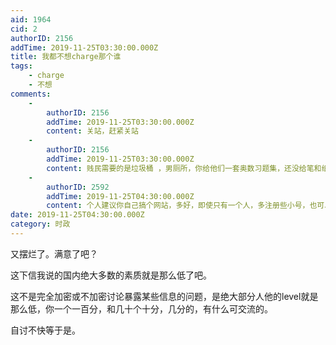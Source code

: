 ```yaml
---
aid: 1964
cid: 2
authorID: 2156
addTime: 2019-11-25T03:30:00.000Z
title: 我都不想charge那个谁
tags:
    - charge
    - 不想
comments:
    -
        authorID: 2156
        addTime: 2019-11-25T03:30:00.000Z
        content: 关站，赶紧关站
    -
        authorID: 2156
        addTime: 2019-11-25T03:30:00.000Z
        content: 贱民需要的是垃圾桶 ，男厕所，你给他们一套奥数习题集，还没给笔和纸。@小二
    -
        authorID: 2592
        addTime: 2019-11-25T04:30:00.000Z
        content: 个人建议你自己搞个网站，多好，即使只有一个人，多注册些小号，也可以搞的有声有色，不好吗？
date: 2019-11-25T04:30:00.000Z
category: 时政
---
```


又摆烂了。满意了吧？

这下信我说的国内绝大多数的素质就是那么低了吧。

这不是完全加密或不加密讨论暴露某些信息的问题，是绝大部分人他的level就是那么低，你一个一百分，和几十个十分，几分的，有什么可交流的。

自讨不快等于是。
